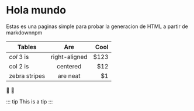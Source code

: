 # Hola mundo

Estas es una paginas simple para probar la generacion de HTML a partir de markdownnpm


| Tables        | Are           | Cool  |
| ------------- |:-------------:| -----:|
| *col* 3 is      | right-aligned |  $123 |
| col 2 is      | centered      |   $12 |
| zebra stripes | are neat      |    $1 |

:tada: :100:

::: tip
This is a tip
::: 